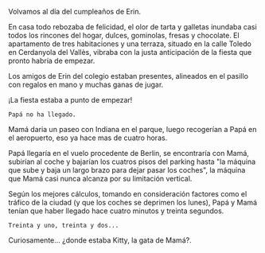 Volvamos al día del cumpleaños de Erin.

En casa todo rebozaba de felicidad, el olor de tarta y galletas inundaba casi todos los rincones del hogar, dulces, gominolas, fresas y chocolate.  El apartamento de tres habitaciones y una terraza, situado en la calle Toledo en Cerdanyola del Vallès, vibraba con la justa anticipación de la fiesta que pronto habría de empezar.

Los amigos de Erin del colegio estaban presentes, alineados en el pasillo con regalos en mano y muchas ganas de jugar.

¡La fiesta estaba a punto de empezar!

    Papá no ha llegado.

Mamá daria un paseo con Indiana en el parque, luego recogerían a Papá en el aeropuerto, eso ya hace mas de cuatro horas.

Papá llegaría en el vuelo procedente de Berlin, se encontraría con Mamá, subirían al coche y bajarían los cuatros pisos del parking hasta "la máquina que sube y baja un largo brazo para dejar pasar los coches", la máquina que Mamá casi nunca alcanza por su limitación vertical.

Según los mejores cálculos, tomando en consideración factores como el tráfico de la ciudad (y que los coches se deprimen los lunes), Papá y Mamá tenían que haber llegado hace cuatro minutos y treinta segundos.

    Treinta y uno, treinta y dos...

Curiosamente... ¿donde estaba Kitty, la gata de Mamá?.

